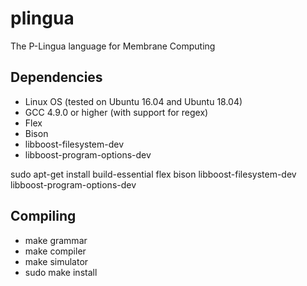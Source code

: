 # plingua
The P-Lingua language for Membrane Computing

## Dependencies 

* Linux OS (tested on Ubuntu 16.04 and Ubuntu 18.04)
* GCC 4.9.0 or higher (with support for regex)
* Flex
* Bison
* libboost-filesystem-dev 
* libboost-program-options-dev

sudo apt-get install build-essential flex bison libboost-filesystem-dev libboost-program-options-dev 

## Compiling

* make grammar
* make compiler
* make simulator
* sudo make install

